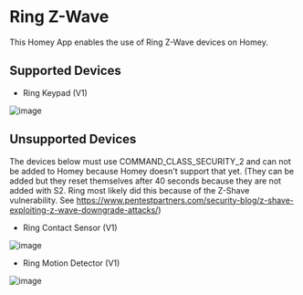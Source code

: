 # Ring Z-Wave

This Homey App enables the use of Ring Z-Wave devices on Homey.

## Supported Devices

* Ring Keypad (V1)

![image][ringkeypad]

## Unsupported Devices
The devices below must use COMMAND_CLASS_SECURITY_2 and can not be added to Homey because Homey doesn't support that yet. 
(They can be added but they reset themselves after 40 seconds because they are not added with S2. Ring most likely did this because of the Z-Shave vulnerability. See https://www.pentestpartners.com/security-blog/z-shave-exploiting-z-wave-downgrade-attacks/)

* Ring Contact Sensor (V1)

![image][ringcontactsensor]

* Ring Motion Detector (V1)

![image][ringmotiondetector]

[ringkeypad]: https://github.com/daneedk/com.ring.zwave/blob/02f3260315e14636d8acbf7fa2ab0d074381d0d7/drivers/4AK1E9-0EU0/assets/images/small.jpg
[ringcontactsensor]: https://github.com/daneedk/com.ring.zwave/blob/ab3e029bdf0ccb7a31b946cd98359732f33c65f6/drivers/4SDAE9-0EU0/assets/images/small.jpg
[ringmotiondetector]: https://github.com/daneedk/com.ring.zwave/blob/ab3e029bdf0ccb7a31b946cd98359732f33c65f6/drivers/4SPAE9-0EU0/assets/images/small.jpg